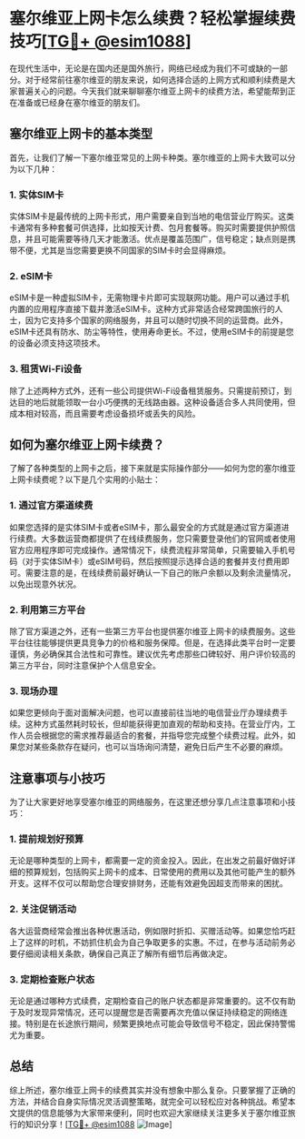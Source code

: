 # 塞尔维亚上网卡怎么续费？轻松掌握续费技巧[[TG💪+ @esim1088](https://t.me/s/esim1088)]

在现代生活中，无论是在国内还是国外旅行，网络已经成为我们不可或缺的一部分。对于经常前往塞尔维亚的朋友来说，如何选择合适的上网方式和顺利续费是大家普遍关心的问题。今天我们就来聊聊塞尔维亚上网卡的续费方法，希望能帮到正在准备或已经身在塞尔维亚的朋友们。

## 塞尔维亚上网卡的基本类型

首先，让我们了解一下塞尔维亚常见的上网卡种类。塞尔维亚的上网卡大致可以分为以下几种：

### 1. 实体SIM卡
实体SIM卡是最传统的上网卡形式，用户需要亲自到当地的电信营业厅购买。这类卡通常有多种套餐可供选择，比如按天计费、包月套餐等。购买时需要提供护照信息，并且可能需要等待几天才能激活。优点是覆盖范围广，信号稳定；缺点则是携带不便，尤其是当您需要更换不同国家的SIM卡时会显得麻烦。

### 2. eSIM卡
eSIM卡是一种虚拟SIM卡，无需物理卡片即可实现联网功能。用户可以通过手机内置的应用程序直接下载并激活eSIM卡。这种方式非常适合经常跨国旅行的人士，因为它支持多个国家的网络服务，并且可以随时切换不同的运营商。此外，eSIM卡还具有防水、防尘等特性，使用寿命更长。不过，使用eSIM卡的前提是您的设备必须支持这项技术。

### 3. 租赁Wi-Fi设备
除了上述两种方式外，还有一些公司提供Wi-Fi设备租赁服务。只需提前预订，到达目的地后就能领取一台小巧便携的无线路由器。这种设备适合多人共同使用，但成本相对较高，而且需要考虑设备损坏或丢失的风险。

## 如何为塞尔维亚上网卡续费？

了解了各种类型的上网卡之后，接下来就是实际操作部分——如何为您的塞尔维亚上网卡续费呢？以下是几个实用的小贴士：

### 1. 通过官方渠道续费
如果您选择的是实体SIM卡或者eSIM卡，那么最安全的方式就是通过官方渠道进行续费。大多数运营商都提供了在线续费服务，您只需要登录他们的官网或者使用官方应用程序即可完成操作。通常情况下，续费流程非常简单，只需要输入手机号码（对于实体SIM卡）或eSIM号码，然后按照提示选择合适的套餐并支付费用即可。需要注意的是，在线续费前最好确认一下自己的账户余额以及剩余流量情况，以免出现意外状况。

### 2. 利用第三方平台
除了官方渠道之外，还有一些第三方平台也提供塞尔维亚上网卡的续费服务。这些平台往往能够提供更具竞争力的价格和服务保障。但是，在选择此类平台时一定要谨慎，务必确保其合法性和可靠性。建议优先考虑那些口碑较好、用户评价较高的第三方平台，同时注意保护个人信息安全。

### 3. 现场办理
如果您更倾向于面对面解决问题，也可以直接前往当地的电信营业厅办理续费手续。这种方式虽然耗时较长，但却能获得更加直观的帮助和支持。在营业厅内，工作人员会根据您的需求推荐最适合的套餐，并指导您完成整个续费过程。此外，如果您对某些条款存在疑问，也可以当场询问清楚，避免日后产生不必要的麻烦。

## 注意事项与小技巧

为了让大家更好地享受塞尔维亚的网络服务，在这里还想分享几点注意事项和小技巧：

### 1. 提前规划好预算
无论是哪种类型的上网卡，都需要一定的资金投入。因此，在出发之前最好做好详细的预算规划，包括购买上网卡的成本、日常使用的费用以及其他可能产生的额外开支。这样不仅可以帮助您合理安排财务，还能有效避免因超支而带来的困扰。

### 2. 关注促销活动
各大运营商经常会推出各种优惠活动，例如限时折扣、买赠活动等。如果您恰巧赶上了这样的时机，不妨抓住机会为自己争取更多的实惠。不过，在参与活动前务必要仔细阅读相关条款，确保自己真正了解所有细节后再做决定。

### 3. 定期检查账户状态
无论是通过哪种方式续费，定期检查自己的账户状态都是非常重要的。这不仅有助于及时发现异常情况，还可以提醒您是否需要再次充值以保证持续稳定的网络连接。特别是在长途旅行期间，频繁更换地点可能会导致信号不稳定，因此保持警惕尤为重要。

## 总结

综上所述，塞尔维亚上网卡的续费其实并没有想象中那么复杂。只要掌握了正确的方法，并结合自身实际情况灵活调整策略，就完全可以轻松应对各种挑战。希望本文提供的信息能够为大家带来便利，同时也欢迎大家继续关注更多关于塞尔维亚旅行的知识分享！[[TG💪+ @esim1088](https://t.me/s/esim1088) ![Image](https://i.postimg.cc/4NQfJmqS/Snipaste-2025-05-13-00-14-12.png)]